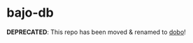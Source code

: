 # bajo-db

**DEPRECATED**: This repo has been moved & renamed to [dobo](https://github.com/ardhi/dobo)!